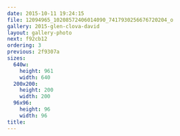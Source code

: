 ```yaml
---
date: 2015-10-11 19:24:15
file: 12094965_10208572406014090_7417930256676720204_o
gallery: 2015-glen-clova-david
layout: gallery-photo
next: f92cb12
ordering: 3
previous: 2f9307a
sizes:
  640w:
    height: 961
    width: 640
  200x200:
    height: 200
    width: 200
  96x96:
    height: 96
    width: 96
title: 
---
```

